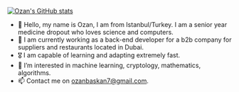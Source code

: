 [![Ozan's GitHub stats](https://github-readme-stats.vercel.app/api?username=ozanbaskan&theme=jolly)](https://github.com/anuraghazra/github-readme-stats)

- 👋 Hello, my name is Ozan, I am from Istanbul/Turkey. I am a senior year medicine dropout who loves science and computers.
- 💼 I am currently working as a back-end developer for a b2b company for suppliers and restaurants located in Dubai. 
- 🎖️ I am capable of learning and adapting extremely fast.
- 👀 I’m interested in machine learning, cryptology, mathematics, algorithms.
- 📫 Contact me on ozanbaskan7@gmail.com.
